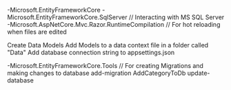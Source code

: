 ﻿-Microsoft.EntityFrameworkCore
-Microsoft.EntityFrameworkCore.SqlServer // Interacting with MS SQL Server
-Microsoft.AspNetCore.Mvc.Razor.RuntimeCompilation // For hot reloading when files are edited

Create Data Models
Add Models to a data context file in a folder called "Data"
Add database connection string to appsettings.json


-Microsoft.EntityFrameworkCore.Tools // For creating Migrations and making changes to database
add-migration AddCategoryToDb
update-database